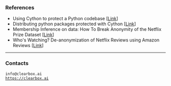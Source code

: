 ### References
* Using Cython to protect a Python codebase [[Link](https://bucharjan.cz/blog/using-cython-to-protect-a-python-codebase.html)]
* Distributing python packages protected with Cython [[Link](https://medium.com/swlh/distributing-python-packages-protected-with-cython-40fc29d84caf)]
* Membership Inference on data: How To Break Anonymity of the Netflix Prize Dataset [[Link](https://arxiv.org/abs/cs/0610105)]
* Who's Watching? De-anonymization of Netflix Reviews using Amazon Reviews [[Link](https://courses.csail.mit.edu/6.857/2018/project/Archie-Gershon-Katchoff-Zeng-Netflix.pdf)]

---

### Contacts
`info@clearbox.ai`<br>
<a href="https://clearbox.ai" target="_blank">`https://clearbox.ai`</a>